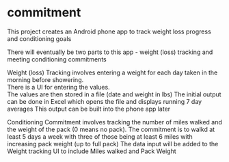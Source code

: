# commitment
This project creates an Android phone app to track weight loss progress and conditioning goals

There will eventually be two parts to this app - weight (loss) tracking and meeting conditioning commitments

Weight (loss) Tracking involves entering a weight for each day taken in the morning before showering.  
    There is a UI for entering the values.   
    The values are then stored in a file  (date and weight in lbs)
    The initial output can be done in Excel which opens the file and displays running 7 day averages
    This output can be built into the phone app later
    
Conditioning Commitment involves tracking the number of miles walked and the weight of the pack (0 means no pack).
      The commitment is to walkd at least 5 days a week with three of those being at least 6 miles with increasing pack weight (up to full pack)
      The data input will be added to the Weight tracking UI to include Miles walked and Pack Weight
